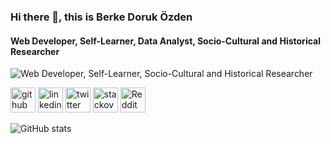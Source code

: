 ### Hi there 👋, this is Berke Doruk Özden
#### Web Developer, Self-Learner, Data Analyst, Socio-Cultural and Historical Researcher
![Web Developer, Self-Learner, Socio-Cultural and Historical Researcher](https://pbs.twimg.com/profile_banners/1105570257622786049/1608008675/1500x500)

[<img src='https://cdn.jsdelivr.net/npm/simple-icons@3.0.1/icons/github.svg' alt='github' height='40'>](https://github.com/berkedozden)  [<img src='https://cdn.jsdelivr.net/npm/simple-icons@3.0.1/icons/linkedin.svg' alt='linkedin' height='40'>](https://www.linkedin.com/in/bdozden/)  [<img src='https://cdn.jsdelivr.net/npm/simple-icons@3.0.1/icons/twitter.svg' alt='twitter' height='40'>](https://twitter.com/berkedozden)  [<img src='https://cdn.jsdelivr.net/npm/simple-icons@3.0.1/icons/stackoverflow.svg' alt='stackoverflow' height='40'>](https://stackoverflow.com/users/bdoz35)  [<img src='https://cdn.jsdelivr.net/npm/simple-icons@3.0.1/icons/reddit.svg' alt='Reddit' height='40'>](https://www.reddit.com/user/BroccoliFather)  

![GitHub stats](https://github-readme-stats.vercel.app/api?username=berkedozden&show_icons=true&count_private=true)  

